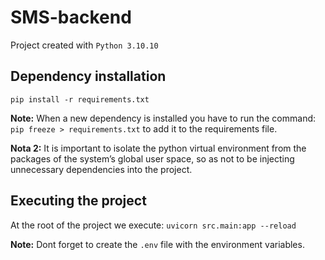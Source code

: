 # SMS-backend 

Project created with `Python 3.10.10`

## Dependency installation

`pip install -r requirements.txt`

**Note:** When a new dependency is installed you have to run the command: `pip freeze > requirements.txt`
to add it to the requirements file.

**Nota 2:** It is important to isolate the python virtual environment from the packages of the system’s global user
space, so as not to be injecting unnecessary dependencies into the project.

## Executing the project

At the root of the project we execute: `uvicorn src.main:app --reload`

**Note:** Dont forget to create the `.env` file with the environment variables.